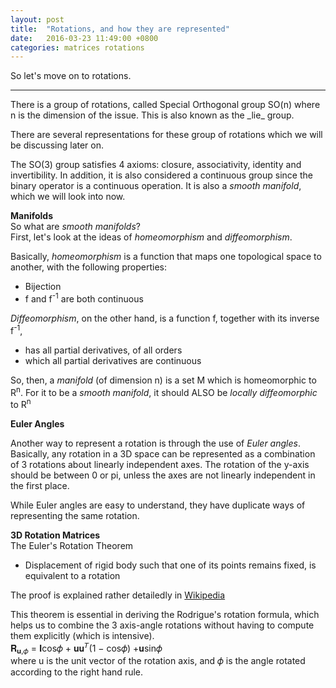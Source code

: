 ```yaml
---
layout: post
title:  "Rotations, and how they are represented"
date:   2016-03-23 11:49:00 +0800
categories: matrices rotations
---
```

So let's move on to rotations.
<hr/>
There is a group of rotations, called Special Orthogonal group SO(n) where n is the dimension of the issue. This is also known as the _lie_ group.

There are several representations for these group of rotations which we will be discussing later on.

The SO(3) group satisfies 4 axioms: closure, associativity, identity and invertibility. In addition, it is also considered a continuous group since the binary operator is a continuous operation. It is also a _smooth manifold_, which we will look into now.

**Manifolds**  
So what are _smooth manifolds_?  
First, let's look at the ideas of _homeomorphism_ and _diffeomorphism_.  

Basically, _homeomorphism_ is a function that maps one topological space to another, with the following properties:

- Bijection
- f and f<sup>-1</sup> are both continuous

_Diffeomorphism_, on the other hand, is a function f, together with its inverse f<sup>-1</sup>,

- has all partial derivatives, of all orders
- which all partial derivatives are continuous

So, then, a _manifold_ (of dimension n) is a set M which is homeomorphic to R<sup>n</sup>.
For it to be a _smooth manifold_, it should ALSO be _locally diffeomorphic_ to R<sup>n</sup>

**Euler Angles**

Another way to represent a rotation is through the use of _Euler angles_. Basically, any rotation in a 3D space can be represented as a combination of 3 rotations about linearly independent axes.
The rotation of the y-axis should be between 0 or pi, unless the axes are not linearly independent in the first place.

While Euler angles are easy to understand, they have duplicate ways of representing the same rotation.

**3D Rotation Matrices**  
The Euler's Rotation Theorem  
- Displacement of rigid body such that one of its points remains fixed, is equivalent to a rotation

The proof is explained rather detailedly in [Wikipedia](https://en.wikipedia.org/wiki/Euler%27s_rotation_theorem)

This theorem is essential in deriving the Rodrigue's rotation formula, which helps us to combine the 3 axis-angle rotations without having to compute them explicitly (which is intensive).  
𝐑<sub>𝐮,𝜙</sub> = 𝐈cos𝜙 + 𝐮𝐮<sup>𝑇</sup>(1 − cos𝜙) +𝐮sin𝜙  
where u is the unit vector of the rotation axis, and 𝜙 is the angle rotated according to the right hand rule.

